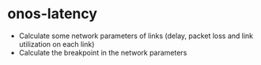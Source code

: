 # onos-latency
- Calculate some network parameters of links (delay, packet loss and link utilization on each link)
- Calculate the breakpoint in the network parameters
